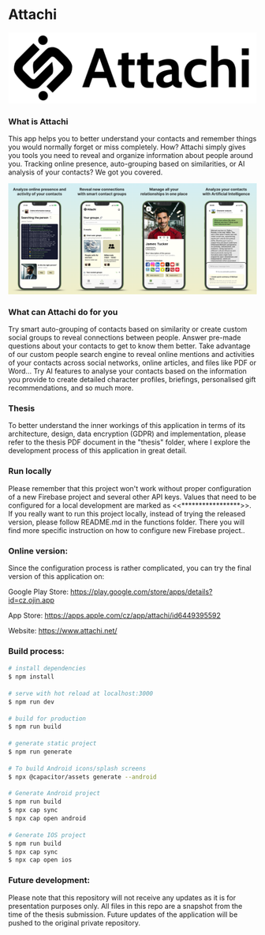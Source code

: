 # Attachi


![Attachi-Logo](./assets/icons/logo_text.svg)

### What is Attachi
This app helps you to better understand your contacts and remember things you would normally forget or miss completely. How? Attachi simply gives you tools you need to reveal and organize information about people around you. Tracking online presence, auto-grouping based on similarities, or AI analysis of your contacts? We got you covered.


![Attachi-Preview](./assets/images/readme_intro.png)


### What can Attachi do for you
Try smart auto-grouping of contacts based on similarity or create custom social groups to reveal connections between people. Answer pre-made questions about your contacts to get to know them better. Take advantage of our custom people search engine to reveal online mentions and activities of your contacts across social networks, online articles, and files like PDF or Word... Try AI features to analyse your contacts based on the information you provide to create detailed character profiles, briefings, personalised gift recommendations, and so much more.

### Thesis
To better understand the inner workings of this application in terms of its architecture, design, data encryption (GDPR) and implementation, please refer to the thesis PDF document in the "thesis" folder, where I explore the development process of this application in great detail.

### Run locally
Please remember that this project won't work without proper configuration of a new Firebase project and several other API keys.
Values that need to be configured for a local development are marked as <<*****************>>. If you really want to run this project
locally, instead of trying the released version, please follow README.md in the functions folder. There you will find more specific
instruction on how to configure new Firebase project..

### Online version:
Since the configuration process is rather complicated, you can try the final version of this application on:

Google Play Store: https://play.google.com/store/apps/details?id=cz.ojin.app

App Store: https://apps.apple.com/cz/app/attachi/id6449395592

Website: https://www.attachi.net/



### Build process:

```bash
# install dependencies
$ npm install

# serve with hot reload at localhost:3000
$ npm run dev

# build for production
$ npm run build

# generate static project
$ npm run generate

# To build Android icons/splash screens
$ npx @capacitor/assets generate --android

# Generate Android project
$ npm run build
$ npx cap sync
$ npx cap open android

# Generate IOS project
$ npm run build
$ npx cap sync
$ npx cap open ios
```



### Future development:
Please note that this repository will not receive any updates as it is for presentation purposes only. All files in this repo are a snapshot from the time of the thesis submission. Future updates of the application will be pushed to the original private repository.
